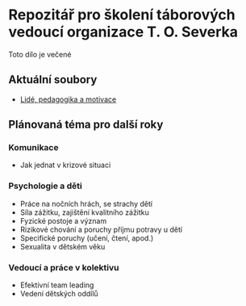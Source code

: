 # Repozitář pro školení táborových vedoucí organizace T. O. Severka
Toto dílo je večené

## Aktuální soubory
- [Lidé, pedagogika a motivace](pedagogika/pedagogika.pdf)

## Plánovaná téma pro další roky
### __Komunikace__
- Jak jednat v krizové situaci

### __Psychologie a děti__
- Práce na nočních hrách, se strachy dětí
- Síla zážitku, zajištění kvalitního zážitku
- Fyzické postoje a význam
- Rizikové chování a poruchy příjmu potravy u dětí
- Specifické poruchy (učení, čtení, apod.)
- Sexualita v dětském věku

### __Vedoucí a práce v kolektivu__
- Efektivní team leading
- Vedení dětských oddílů